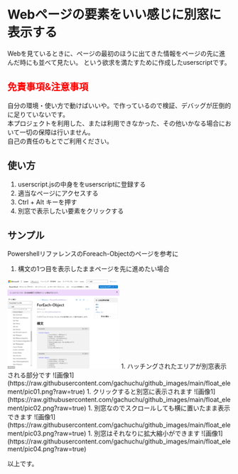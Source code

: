 # Webページの要素をいい感じに別窓に表示する

Webを見ているときに、ページの最初のほうに出てきた情報をページの先に進んだ時にも並べて見たい。 
という欲求を満たすために作成したuserscriptです。

## <span style="color:red">免責事項&注意事項</span>

自分の環境・使い方で動けばいいや。で作っているので検証、デバッグが圧倒的に足りていないです。  
本プロジェクトを利用した、または利用できなかった、その他いかなる場合において一切の保障は行いません。  
自己の責任のもとでご利用ください。

## 使い方

1. userscript.jsの中身ををuserscriptに登録する
1. 適当なページにアクセスする
1. Ctrl + Alt キーを押す
1. 別窓で表示したい要素をクリックする

## サンプル

PowershellリファレンスのForeach-Objectのページを参考に 

1. 構文の1つ目を表示したままページを先に進めたい場合 
<img src="https://raw.githubusercontent.com/gachuchu/github_images/main/float_element/pic00.png?raw=true" width="50%">
1. ハッチングされたエリアが別窓表示される部分です 
![画像1](https://raw.githubusercontent.com/gachuchu/github_images/main/float_element/pic01.png?raw=true)
1. クリックすると別窓に表示されます 
![画像1](https://raw.githubusercontent.com/gachuchu/github_images/main/float_element/pic02.png?raw=true)
1. 別窓なのでスクロールしても横に置いたまま表示できます
![画像1](https://raw.githubusercontent.com/gachuchu/github_images/main/float_element/pic03.png?raw=true)
1. 別窓はそれなりに拡大縮小ができます
![画像1](https://raw.githubusercontent.com/gachuchu/github_images/main/float_element/pic04.png?raw=true)

以上です。
